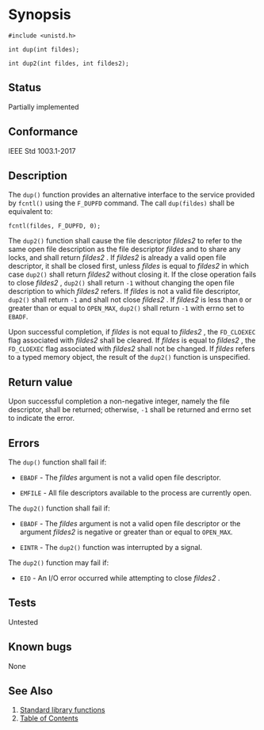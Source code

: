 # Synopsis

`#include <unistd.h>`

`int dup(int fildes);`

`int dup2(int fildes, int fildes2);`

## Status

Partially implemented

## Conformance

IEEE Std 1003.1-2017

## Description

The `dup()` function provides an alternative interface to the service provided by `fcntl()` using the `F_DUPFD` command.
The call `dup(fildes)` shall be equivalent
to:

`fcntl(fildes, F_DUPFD, 0);`

The `dup2()` function shall cause the file descriptor _fildes2_ to refer to the same open file description as the file
descriptor _fildes_ and to share any locks, and shall return _fildes2_ . If _fildes2_  is already a valid open file
descriptor, it shall be closed first, unless _fildes_ is equal to _fildes2_  in which case `dup2()` shall return
_fildes2_  without closing it. If the close operation fails to close _fildes2_ , `dup2()` shall return ``-1`` without
changing the open file description to which _fildes2_  refers. If _fildes_ is not a valid file descriptor, `dup2()`
shall return `-1` and shall not close _fildes2_ . If _fildes2_  is less than `0` or greater than or equal to `OPEN_MAX`,
`dup2()` shall return `-1` with errno set to `EBADF`.

Upon successful completion, if _fildes_ is not equal to _fildes2_ , the `FD_CLOEXEC` flag associated with _fildes2_
shall be cleared. If _fildes_ is equal to _fildes2_ , the `FD_CLOEXEC` flag associated with _fildes2_  shall not be
changed.
If _fildes_ refers to a typed memory object, the result of the `dup2()` function is unspecified.

## Return value

Upon successful completion a non-negative integer, namely the file descriptor, shall be returned; otherwise, `-1` shall
be returned and errno set to indicate the error.

## Errors

The `dup()` function shall fail if:

* `EBADF` - The _fildes_ argument is not a valid open file descriptor.

* `EMFILE` - All file descriptors available to the process are currently open.

The `dup2()` function shall fail if:

* `EBADF` - The _fildes_ argument is not a valid open file descriptor or the argument _fildes2_  is negative or greater
 than or equal to `OPEN_MAX`.

* `EINTR` - The `dup2()` function was interrupted by a signal.

The `dup2()` function may fail if:

* `EIO` - An I/O error occurred while attempting to close _fildes2_ .

## Tests

Untested

## Known bugs

None

## See Also

1. [Standard library functions](../README.md)
2. [Table of Contents](../../../README.md)
